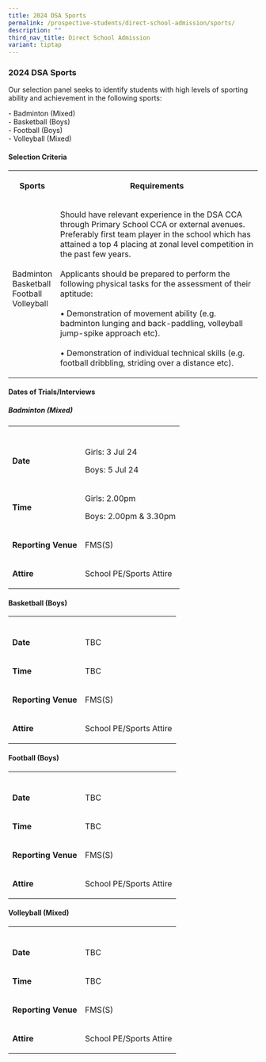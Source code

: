 ```yaml
---
title: 2024 DSA Sports
permalink: /prospective-students/direct-school-admission/sports/
description: ""
third_nav_title: Direct School Admission
variant: tiptap
---
```

<h3>2024 DSA Sports</h3>
<p>Our selection panel seeks to identify students with high levels of sporting
ability and achievement in the following sports:&nbsp;</p>
<p>- Badminton (Mixed)&nbsp;
<br>- Basketball (Boys)&nbsp;
<br>- Football (Boys)&nbsp;
<br>-&nbsp;Volleyball (Mixed)</p>
<h4>Selection Criteria</h4>
<table style="minWidth: 50px">
<colgroup>
<col>
<col>
</colgroup>
<tbody>
<tr>
<th rowspan="1" colspan="1">
<p>Sports</p>
</th>
<th rowspan="1" colspan="1">
<p>Requirements</p>
</th>
</tr>
<tr>
<td rowspan="1" colspan="1">
<p>Badminton
<br>Basketball
<br>Football
<br>Volleyball</p>
</td>
<td rowspan="1" colspan="1">
<p>Should have relevant experience in the DSA CCA through Primary School
CCA or external avenues. Preferably first team player in the school which
has attained a top 4 placing at zonal level competition in the past few
years.
<br>
<br>Applicants should be prepared to perform the following physical tasks
for the assessment of their aptitude:
<br>
<br>• Demonstration of movement ability (e.g. badminton lunging and back-paddling,
volleyball jump-spike approach etc).
<br>
<br>• Demonstration of individual technical skills (e.g. football dribbling,
striding over a distance etc).</p>
</td>
</tr>
</tbody>
</table>
<h4>Dates of Trials/Interviews</h4>
<h5>Badminton (Mixed)</h5>
<table style="minWidth: 50px">
<colgroup>
<col>
<col>
</colgroup>
<tbody>
<tr>
<th rowspan="1" colspan="1">
<p></p>
</th>
<th rowspan="1" colspan="1">
<p></p>
</th>
</tr>
<tr>
<td rowspan="1" colspan="1">
<p><strong>Date</strong>
</p>
</td>
<td rowspan="1" colspan="1">
<p>Girls: 3 Jul 24</p>
<p>Boys: 5 Jul 24</p>
</td>
</tr>
<tr>
<td rowspan="1" colspan="1">
<p><strong>Time</strong>
</p>
</td>
<td rowspan="1" colspan="1">
<p>Girls: 2.00pm</p>
<p>Boys: 2.00pm &amp; 3.30pm</p>
</td>
</tr>
<tr>
<td rowspan="1" colspan="1">
<p><strong>Reporting Venue</strong>
</p>
</td>
<td rowspan="1" colspan="1">
<p>FMS(S)</p>
</td>
</tr>
<tr>
<td rowspan="1" colspan="1">
<p><strong>Attire</strong>
</p>
</td>
<td rowspan="1" colspan="1">
<p>School PE/Sports Attire</p>
</td>
</tr>
</tbody>
</table>
<h4>Basketball (Boys)</h4>
<table style="minWidth: 50px">
<colgroup>
<col>
<col>
</colgroup>
<tbody>
<tr>
<th rowspan="1" colspan="1">
<p></p>
</th>
<th rowspan="1" colspan="1">
<p></p>
</th>
</tr>
<tr>
<td rowspan="1" colspan="1">
<p><strong>Date</strong>
</p>
</td>
<td rowspan="1" colspan="1">
<p>TBC</p>
</td>
</tr>
<tr>
<td rowspan="1" colspan="1">
<p><strong>Time</strong>
</p>
</td>
<td rowspan="1" colspan="1">
<p>TBC</p>
</td>
</tr>
<tr>
<td rowspan="1" colspan="1">
<p><strong>Reporting Venue</strong>
</p>
</td>
<td rowspan="1" colspan="1">
<p>FMS(S)</p>
</td>
</tr>
<tr>
<td rowspan="1" colspan="1">
<p><strong>Attire</strong>
</p>
</td>
<td rowspan="1" colspan="1">
<p>School PE/Sports Attire</p>
</td>
</tr>
</tbody>
</table>
<h4>Football (Boys)</h4>
<table style="minWidth: 50px">
<colgroup>
<col>
<col>
</colgroup>
<tbody>
<tr>
<th rowspan="1" colspan="1">
<p></p>
</th>
<th rowspan="1" colspan="1">
<p></p>
</th>
</tr>
<tr>
<td rowspan="1" colspan="1">
<p><strong>Date</strong>
</p>
</td>
<td rowspan="1" colspan="1">
<p>TBC</p>
</td>
</tr>
<tr>
<td rowspan="1" colspan="1">
<p><strong>Time</strong>
</p>
</td>
<td rowspan="1" colspan="1">
<p>TBC</p>
</td>
</tr>
<tr>
<td rowspan="1" colspan="1">
<p><strong>Reporting Venue</strong>
</p>
</td>
<td rowspan="1" colspan="1">
<p>FMS(S)</p>
</td>
</tr>
<tr>
<td rowspan="1" colspan="1">
<p><strong>Attire</strong>
</p>
</td>
<td rowspan="1" colspan="1">
<p>School PE/Sports Attire</p>
</td>
</tr>
</tbody>
</table>
<h4>Volleyball (Mixed)</h4>
<table style="minWidth: 50px">
<colgroup>
<col>
<col>
</colgroup>
<tbody>
<tr>
<th rowspan="1" colspan="1">
<p></p>
</th>
<th rowspan="1" colspan="1">
<p></p>
</th>
</tr>
<tr>
<td rowspan="1" colspan="1">
<p><strong>Date</strong>
</p>
</td>
<td rowspan="1" colspan="1">
<p>TBC</p>
</td>
</tr>
<tr>
<td rowspan="1" colspan="1">
<p><strong>Time</strong>
</p>
</td>
<td rowspan="1" colspan="1">
<p>TBC</p>
</td>
</tr>
<tr>
<td rowspan="1" colspan="1">
<p><strong>Reporting Venue</strong>
</p>
</td>
<td rowspan="1" colspan="1">
<p>FMS(S)</p>
</td>
</tr>
<tr>
<td rowspan="1" colspan="1">
<p><strong>Attire</strong>
</p>
</td>
<td rowspan="1" colspan="1">
<p>School PE/Sports Attire</p>
</td>
</tr>
</tbody>
</table>
<p></p>